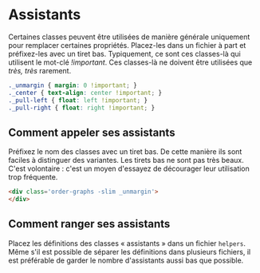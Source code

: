 # Assistants

Certaines classes peuvent être utilisées de manière générale uniquement pour remplacer certaines propriétés. Placez-les dans un fichier à part et préfixez-les avec un tiret bas. Typiquement, ce sont ces classes-là qui utilisent le mot-clé *!important*. Ces classes-là ne doivent être utilisées que *très, très* rarement.

```css
._unmargin { margin: 0 !important; }
._center { text-align: center !important; }
._pull-left { float: left !important; }
._pull-right { float: right !important; }
```

## Comment appeler ses assistants
Préfixez le nom des classes avec un tiret bas. De cette manière ils sont faciles à distinguer des variantes.
Les tirets bas ne sont pas très beaux. C'est volontaire : c'est un moyen d'essayez de décourager leur utilisation trop fréquente.

  ```html
  <div class='order-graphs -slim _unmargin'>
  </div>
  ```

## Comment ranger ses assistants
Placez les définitions des classes « assistants » dans un fichier `helpers`. Même s'il est possible de séparer les définitions dans plusieurs fichiers, il est préférable de garder le nombre d'assistants aussi bas que possible.
